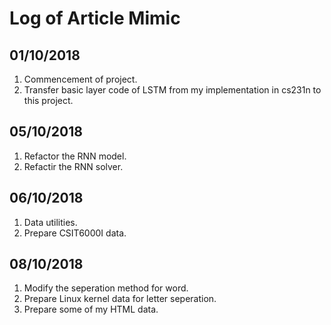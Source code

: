 # Log of Article Mimic
## 01/10/2018
1. Commencement of project.
2. Transfer basic layer code of LSTM from my implementation in cs231n to this project.

## 05/10/2018
1. Refactor the RNN model.
2. Refactir the RNN solver.

## 06/10/2018
1. Data utilities.
2. Prepare CSIT6000I data.

## 08/10/2018
1. Modify the seperation method for word.
2. Prepare Linux kernel data for letter seperation.
3. Prepare some of my HTML data.